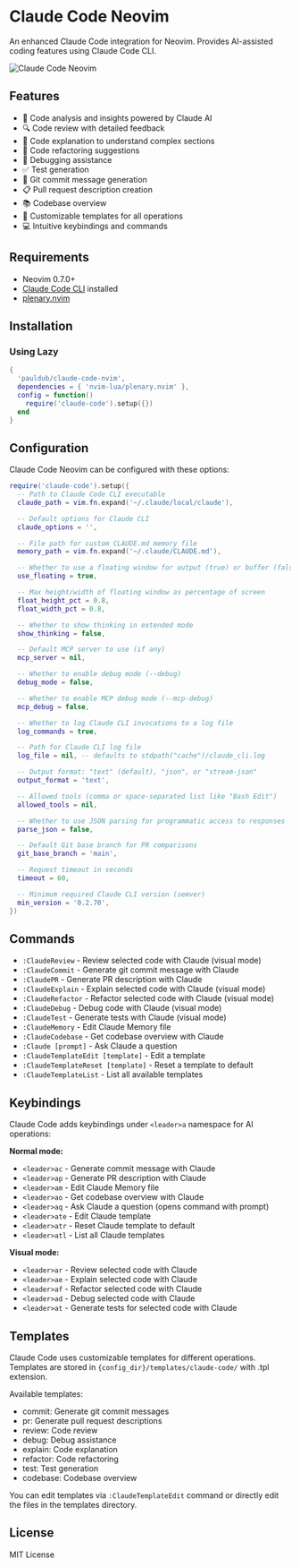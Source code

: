 # Claude Code Neovim

An enhanced Claude Code integration for Neovim. Provides AI-assisted coding features using Claude Code CLI.

![Claude Code Neovim](https://github.com/pauldub/claude-code-nvim/blob/main/assets/screenshot.png?raw=true)

## Features

- 🧠 Code analysis and insights powered by Claude AI
- 🔍 Code review with detailed feedback
- 📝 Code explanation to understand complex sections
- 🔄 Code refactoring suggestions
- 🐛 Debugging assistance
- ✅ Test generation
- 💬 Git commit message generation
- 📋 Pull request description creation
- 📚 Codebase overview
- 🔧 Customizable templates for all operations
- 💻 Intuitive keybindings and commands

## Requirements

- Neovim 0.7.0+
- [Claude Code CLI](https://claude.ai/code) installed
- [plenary.nvim](https://github.com/nvim-lua/plenary.nvim)

## Installation

### Using Lazy

```lua
{
  'pauldub/claude-code-nvim',
  dependencies = { 'nvim-lua/plenary.nvim' },
  config = function()
    require('claude-code').setup({})
  end
}
```

## Configuration

Claude Code Neovim can be configured with these options:

```lua
require('claude-code').setup({
  -- Path to Claude Code CLI executable
  claude_path = vim.fn.expand('~/.claude/local/claude'),

  -- Default options for Claude CLI
  claude_options = '',

  -- File path for custom CLAUDE.md memory file
  memory_path = vim.fn.expand('~/.claude/CLAUDE.md'),

  -- Whether to use a floating window for output (true) or buffer (false)
  use_floating = true,

  -- Max height/width of floating window as percentage of screen
  float_height_pct = 0.8,
  float_width_pct = 0.8,

  -- Whether to show thinking in extended mode
  show_thinking = false,

  -- Default MCP server to use (if any)
  mcp_server = nil,

  -- Whether to enable debug mode (--debug)
  debug_mode = false,

  -- Whether to enable MCP debug mode (--mcp-debug)
  mcp_debug = false,

  -- Whether to log Claude CLI invocations to a log file
  log_commands = true,

  -- Path for Claude CLI log file
  log_file = nil, -- defaults to stdpath("cache")/claude_cli.log

  -- Output format: "text" (default), "json", or "stream-json"
  output_format = 'text',

  -- Allowed tools (comma or space-separated list like "Bash Edit")
  allowed_tools = nil,

  -- Whether to use JSON parsing for programmatic access to responses
  parse_json = false,

  -- Default Git base branch for PR comparisons
  git_base_branch = 'main',

  -- Request timeout in seconds
  timeout = 60,

  -- Minimum required Claude CLI version (semver)
  min_version = '0.2.70',
})
```

## Commands

- `:ClaudeReview` - Review selected code with Claude (visual mode)
- `:ClaudeCommit` - Generate git commit message with Claude
- `:ClaudePR` - Generate PR description with Claude
- `:ClaudeExplain` - Explain selected code with Claude (visual mode)
- `:ClaudeRefactor` - Refactor selected code with Claude (visual mode)
- `:ClaudeDebug` - Debug code with Claude (visual mode)
- `:ClaudeTest` - Generate tests with Claude (visual mode)
- `:ClaudeMemory` - Edit Claude Memory file
- `:ClaudeCodebase` - Get codebase overview with Claude
- `:Claude [prompt]` - Ask Claude a question
- `:ClaudeTemplateEdit [template]` - Edit a template
- `:ClaudeTemplateReset [template]` - Reset a template to default
- `:ClaudeTemplateList` - List all available templates

## Keybindings

Claude Code adds keybindings under `<leader>a` namespace for AI operations:

**Normal mode:**
- `<leader>ac` - Generate commit message with Claude
- `<leader>ap` - Generate PR description with Claude
- `<leader>am` - Edit Claude Memory file
- `<leader>ao` - Get codebase overview with Claude
- `<leader>aq` - Ask Claude a question (opens command with prompt)
- `<leader>ate` - Edit Claude template
- `<leader>atr` - Reset Claude template to default
- `<leader>atl` - List all Claude templates

**Visual mode:**
- `<leader>ar` - Review selected code with Claude
- `<leader>ae` - Explain selected code with Claude
- `<leader>af` - Refactor selected code with Claude
- `<leader>ad` - Debug selected code with Claude
- `<leader>at` - Generate tests for selected code with Claude

## Templates

Claude Code uses customizable templates for different operations. Templates are stored in `{config_dir}/templates/claude-code/` with .tpl extension.

Available templates:
- commit: Generate git commit messages
- pr: Generate pull request descriptions
- review: Code review
- debug: Debug assistance
- explain: Code explanation
- refactor: Code refactoring
- test: Test generation
- codebase: Codebase overview

You can edit templates via `:ClaudeTemplateEdit` command or directly edit the files in the templates directory.

## License

MIT License
